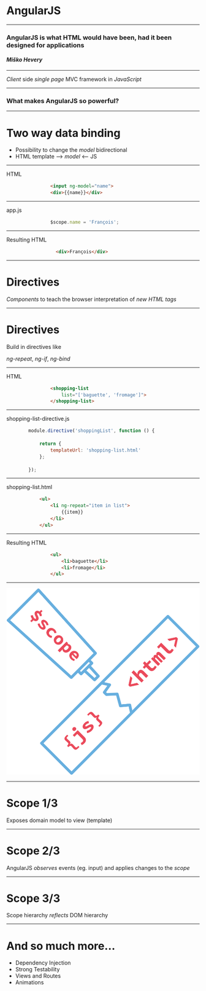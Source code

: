 # AngularJS

---


### AngularJS is what HTML would have been, had it been designed for applications

#### *Miško Hevery*

---

*Client* side *single page* MVC framework in *JavaScript*

---

### What makes AngularJS so powerful?

---

# Two way data binding
- Possibility to change the *model* bidirectional
- HTML template –> *model* <– JS

---

HTML

``` html
                <input ng-model="name">
                <div>{{name}}</div>
```

---

app.js

``` js
                $scope.name = 'François';
```

---
Resulting HTML


``` html
                  <div>François</div>
```

---

# Directives

*Components* to teach the browser
 interpretation of *new HTML tags*

---

# Directives

Build in directives like

*ng-repeat*, *ng-if*, *ng-bind*


---

HTML

```html
                <shopping-list
                    list="['baguette', 'fromage']">
                </shopping-list>
```

---

shopping-list-directive.js

```js
        module.directive('shoppingList', function () {

            return {
                templateUrl: 'shopping-list.html'
            };

        });
```

---

shopping-list.html


```html
            <ul>
                <li ng-repeat="item in list">
                    {{item}}
                </li>
            </ul>
```

---

Resulting HTML

```html
                <ul>
                    <li>baguette</li>
                    <li>fromage</li>
                </ul>
```

---


![fit](glue_transparent.png)

---

# Scope 1/3

Exposes domain model to view (template)

---


# Scope 2/3

AngularJS *observes* events (eg. input)
and applies changes to the *scope*

---

# Scope 3/3

Scope hierarchy *reflects* DOM hierarchy

---

# And so much more…
- Dependency Injection
- Strong Testability
- Views and Routes
- Animations

